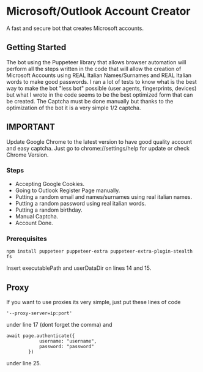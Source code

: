 # Microsoft/Outlook Account Creator
A fast and secure bot that creates Microsoft accounts.

## Getting Started
The bot using the Puppeteer library that allows browser automation will perform all the steps written in the code that will allow the creation of Microsoft Accounts using REAL Italian Names/Surnames and REAL Italian words to make good passwords.
I ran a lot of tests to know what is the best way to make the bot "less bot" possible (user agents, fingerprints, devices) but what I wrote in the code seems to be the best optimized form that can be created.
The Captcha must be done manually but thanks to the optimization of the bot it is a very simple 1/2 captcha.

## IMPORTANT
Update Google Chrome to the latest version to have good quality account and easy captcha.
Just go to chrome://settings/help for update or check Chrome Version.

### Steps

- Accepting Google Cookies.
- Going to Outlook Register Page manually.
- Putting a random email and names/surnames using real italian names.
- Putting a random password using real italian words.
- Putting a random birthday.
- Manual Captcha.
- Account Done.

### Prerequisites
```
npm install puppeteer puppeteer-extra puppeteer-extra-plugin-stealth fs
```

Insert executablePath and userDataDir on lines 14 and 15.

## Proxy
If you want to use proxies its very simple, just put these lines of code

```
'--proxy-server=ip:port'
```
under line 17 (dont forget the comma)
and
```
await page.authenticate({
            username: "username",
            password: "password"
        })
```
under line 25.
